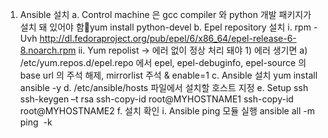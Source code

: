 1. Ansible 설치
	a. Control machine 은 gcc compiler 와 python 개발 패키지가 설치 돼 있어야 함yum install python-devel
	b. Epel repository 설치 
		i. rpm -Uvh http://dl.fedoraproject.org/pub/epel/6/x86_64/epel-release-6-8.noarch.rpm
		ii. Yum repolist -> 에러 없이 정상 처리 돼야
			1) 에러 생기면 
				a) /etc/yum.repos.d/epel.repo 에서 epel, epel-debuginfo, epel-source 의 base url 의 주석 해제, mirrorlist 주석 & enable=1
	c. Ansible 설치
		yum install ansible -y
	d. /etc/ansible/hosts 파일에서 설치할 호스트 지정
	e. Setup ssh
		ssh-keygen –t rsa
ssh-copy-id root@MYHOSTNAME1
ssh-copy-id root@MYHOSTNAME2
	f. 설치 확인
		i. Ansible ping 모듈 실행
		ansible all -m ping  -k
